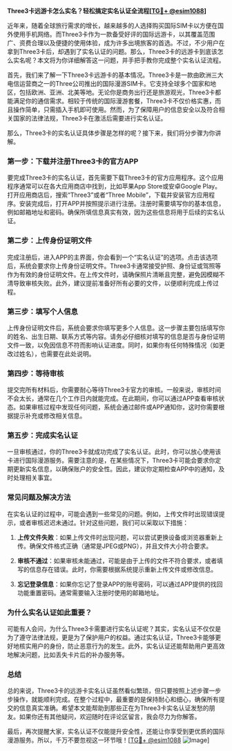 **Three3卡远游卡怎么实名？轻松搞定实名认证全流程[[TG💪+ @esim1088](https://t.me/s/esim1088)]**

近年来，随着全球旅行需求的增长，越来越多的人选择购买国际SIM卡以方便在国外使用手机网络。而Three3卡作为一款备受好评的国际远游卡，以其覆盖范围广、资费合理以及便捷的使用体验，成为许多出境旅客的首选。不过，不少用户在拿到Three3卡后，却遇到了实名认证的问题。那么，Three3卡的远游卡到底该怎么实名呢？本文将为你详细解答这一问题，并手把手教你完成整个实名认证流程。

首先，我们来了解一下Three3卡远游卡的基本情况。Three3卡是一款由欧洲三大电信运营商之一的Three公司推出的国际漫游SIM卡。它支持全球多个国家和地区，包括欧洲、亚洲、北美等地。无论你是商务出行还是旅游观光，Three3卡都能满足你的通信需求。相较于传统的国际漫游套餐，Three3卡不仅价格实惠，而且操作简单，只需插入手机即可使用。然而，为了保障用户的信息安全以及符合相关国家的法律法规，Three3卡在激活后需要进行实名认证。

那么，Three3卡的实名认证具体步骤是怎样的呢？接下来，我们将分步骤为你讲解。

### **第一步：下载并注册Three3卡的官方APP**
要完成Three3卡的实名认证，首先需要下载Three3卡的官方应用程序。这个应用程序通常可以在各大应用商店中找到，比如苹果App Store或安卓Google Play。打开应用商店后，搜索“Three3”或者“Three Mobile”，下载并安装官方应用程序。安装完成后，打开APP并按照提示进行注册。注册时需要填写你的基本信息，例如邮箱地址和密码。确保所填信息真实有效，因为这些信息将用于后续的实名认证。

### **第二步：上传身份证明文件**
完成注册后，进入APP的主界面，你会看到一个“实名认证”的选项。点击该选项后，系统会要求你上传身份证明文件。Three3卡通常接受护照、身份证或驾照等作为有效的身份证明文件。在上传文件时，请确保照片清晰且完整，避免因模糊不清导致审核失败。此外，建议提前准备好所有必要的文件，以便顺利完成上传过程。

### **第三步：填写个人信息**
上传身份证明文件后，系统会要求你填写更多个人信息。这一步骤主要包括填写你的姓名、出生日期、联系方式等内容。请务必仔细核对填写的信息是否与身份证明文件一致，以免因信息不符而影响认证进度。同时，如果你有任何特殊情况（如更改过姓名），也需要在此处说明。

### **第四步：等待审核**
提交完所有材料后，你需要耐心等待Three3卡官方的审核。一般来说，审核时间不会太长，通常在几个工作日内就能完成。在此期间，你可以通过APP查看审核状态。如果审核过程中发现任何问题，系统会通过邮件或APP通知你，这时你需要根据提示补充或修改相关信息。

### **第五步：完成实名认证**
一旦审核通过，你的Three3卡就成功完成了实名认证。此时，你可以放心使用该卡进行国际漫游服务。需要注意的是，在某些情况下，Three3卡可能会要求你定期更新实名信息，以确保账户的安全性。因此，建议你定期检查APP中的通知，及时处理相关事宜。

### **常见问题及解决方法**
在实名认证的过程中，可能会遇到一些常见的问题。例如，上传文件时出现错误提示，或者审核迟迟未通过。针对这些问题，我们可以采取以下措施：

1. **上传文件失败**：如果上传文件时出现问题，可以尝试更换设备或浏览器重新上传。确保文件格式正确（通常是JPEG或PNG），并且文件大小符合要求。
   
2. **审核不通过**：如果审核未能通过，可能是由于上传的文件不符合要求，或者填写的信息存在错误。此时，你需要根据系统提示重新上传文件或修改信息。

3. **忘记登录信息**：如果你忘记了登录APP的账号密码，可以通过APP提供的找回功能重置密码。通常需要输入注册时使用的邮箱地址。

### **为什么实名认证如此重要？**
可能有人会问，为什么Three3卡需要进行实名认证呢？其实，实名认证不仅仅是为了遵守法律法规，更是为了保护用户的权益。通过实名认证，Three3卡能够更好地核实用户的身份，防止恶意行为的发生。此外，实名认证还能帮助用户更高效地解决问题，比如丢失卡片后的补办服务等。

### **总结**
总的来说，Three3卡的远游卡实名认证虽然看似繁琐，但只要按照上述步骤一步步操作，就能顺利完成。在整个过程中，最重要的是保持耐心和细心，确保所有提交的信息真实准确。希望本文能帮助到那些正在为Three3卡实名认证发愁的朋友。如果你还有其他疑问，欢迎随时在评论区留言，我会尽力为你解答。

最后，再次提醒大家，实名认证不仅能提升安全性，还能让你享受到更优质的国际漫游服务。所以，千万不要忽视这一环节哦！[[TG💪+ @esim1088](https://t.me/s/esim1088) ![Image](https://i.postimg.cc/4NQfJmqS/Snipaste-2025-05-13-00-14-12.png)]